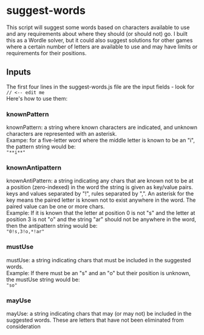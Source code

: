 
# suggest-words

This script will suggest some words based on characters available to use and any requirements about where they should
(or should not) go. I built this as a Wordle solver, but it could also suggest solutions for other games
where a certain number of letters are available to use and may have limits or requirements for their positions.

## Inputs

The first four lines in the suggest-words.js file are the input fields - look for `// <-- edit me`  
Here's how to use them:

### knownPattern

knownPattern: a string where known characters are indicated, and unknown characters are represented with an asterisk.  
Exampe: for a five-letter word where the middle letter is known to be an "i", the pattern string would be:  
`"**i**"`

### knownAntipattern

 knownAntiPattern: a string indicating any chars that are known not to be at a position (zero-indexed) in the word
the string is given as key/value pairs. keys and values separated by "!", rules separated by ",". An asterisk for 
the key means the paired letter is known not to exist anywhere in the word. The paired value can be one or more chars.  
Example: If it is known that the letter at position 0 is not "s" and the letter at position 3 is not "o"
and the string "ar" should not be anywhere in the word, then the antipattern string would be:  
 `"0!s,3!o,*!ar"`
 
### mustUse

mustUse: a string indicating chars that must be included in the suggested words.  
Example: If there must be an "s" and an "o" but their position is unknown, the mustUse string would be:  
`"so"`

### mayUse

mayUse: a string indicating chars that may (or may not) be included in the suggested words. These are letters that
have not been eliminated from consideration